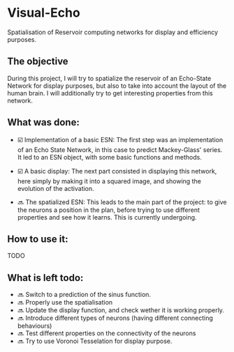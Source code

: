 # Visual-Echo
Spatialisation of Reservoir computing networks for display and efficiency purposes.

## The objective
During this project, I will try to spatialize the reservoir of an Echo-State Network for display purposes, but also to take into account the layout of the human brain. I will additionally try to get interesting properties from this network.

## What was done:

* :ballot_box_with_check: Implementation of a basic ESN:
The first step was an implementation of an Echo State Network, in this case to predict Mackey-Glass' series.
It led to an ESN object, with some basic functions and methods. 

* :ballot_box_with_check: A basic display:
The next part consisted in displaying this network, here simply by making it into a squared image, and showing the evolution of the activation.

* :soon: The spatialized ESN:
This leads to the main part of the project: to give the neurons a position in the plan, before trying to use different properties and see how it learns.
This is currently undergoing.

## How to use it:
TODO


## What is left todo:
* :soon: Switch to a prediction of the sinus function.
* :soon: Properly use the spatialisation
* :soon: Update the display function, and check wether it is working properly.
* :soon: Introduce different types of neurons (having different connecting behaviours)
* :soon: Test different properties on the connectivity of the neurons
* :soon: Try to use Voronoi Tesselation for display purpose.  
